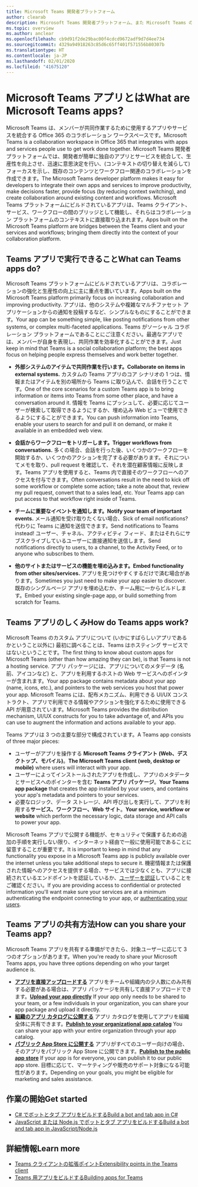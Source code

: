 ```yaml
---
title: Microsoft Teams 開発者プラットフォーム
author: clearab
description: Microsoft Teams 開発者プラットフォーム、また Microsoft Teams のアプリのビルドを開始する方法について説明する概要ページ。
ms.topic: overview
ms.author: anclear
ms.openlocfilehash: cb9d91f2de29bac00f4cdcd9672adf9d7d4ee734
ms.sourcegitcommit: 4329a94918263c85d6c65ff401f571556b80307b
ms.translationtype: HT
ms.contentlocale: ja-JP
ms.lasthandoff: 02/01/2020
ms.locfileid: "41675120"
---
```

# <a name="what-are-microsoft-teams-apps"></a><span data-ttu-id="0d92b-103">Microsoft Teams アプリとは</span><span class="sxs-lookup"><span data-stu-id="0d92b-103">What are Microsoft Teams apps?</span></span>

<span data-ttu-id="0d92b-104">Microsoft Teams は、メンバーが共同作業するために使用するアプリやサービスを統合する Office 365 のコラボレーション ワークスペースです。</span><span class="sxs-lookup"><span data-stu-id="0d92b-104">Microsoft Teams is a collaboration workspace in Office 365 that integrates with apps and services people use to get work done together.</span></span> <span data-ttu-id="0d92b-105">Microsoft Teams 開発者プラットフォームでは、開発者が簡単に独自のアプリとサービスを統合して、生産性を向上させ、迅速に意思決定を行い、(コンテキストの切り替えを減らして) フォーカスを示し、既存のコンテンツとワークフロー関連のコラボレーションを作成できます。</span><span class="sxs-lookup"><span data-stu-id="0d92b-105">The Microsoft Teams developer platform makes it easy for developers to integrate their own apps and services to improve productivity, make decisions faster, provide focus (by reducing context switching), and create collaboration around existing content and workflows.</span></span> <span data-ttu-id="0d92b-106">Microsoft Teams プラットフォームにビルドされているアプリは、Teams クライアント、サービス、ワークフローの間のブリッジとして機能し、それらはコラボレーション プラットフォームのコンテキストに直接取り込まれます。</span><span class="sxs-lookup"><span data-stu-id="0d92b-106">Apps built on the Microsoft Teams platform are bridges between the Teams client and your services and workflows; bringing them directly into the context of your collaboration platform.</span></span>

## <a name="what-can-teams-apps-do"></a><span data-ttu-id="0d92b-107">Teams アプリで実行できること</span><span class="sxs-lookup"><span data-stu-id="0d92b-107">What can Teams apps do?</span></span>

<span data-ttu-id="0d92b-108">Microsoft Teams プラットフォームにビルドされているアプリは、コラボレーションの強化と生産性の向上に主に重点を置いています。</span><span class="sxs-lookup"><span data-stu-id="0d92b-108">Apps built on the Microsoft Teams platform primarily focus on increasing collaboration and improving productivity.</span></span> <span data-ttu-id="0d92b-109">アプリは、他のシステムや複雑なマルチファセット アプリケーションからの通知を投稿するなど、シンプルなものにすることができます。</span><span class="sxs-lookup"><span data-stu-id="0d92b-109">Your app can be something simple, like posting notifications from other systems, or complex multi-faceted applications.</span></span> <span data-ttu-id="0d92b-110">Teams がソーシャル コラボレーション プラットフォームであることにご注意ください。最適なアプリでは、メンバーが自身を表現し、共同作業を効率化することができます。</span><span class="sxs-lookup"><span data-stu-id="0d92b-110">Just keep in mind that Teams is a social collaboration platform; the best apps focus on helping people express themselves and work better together.</span></span>

* <span data-ttu-id="0d92b-111">**外部システムのアイテムで共同作業を行います。**</span><span class="sxs-lookup"><span data-stu-id="0d92b-111">**Collaborate on items in external systems.**</span></span> <span data-ttu-id="0d92b-112">カスタムの Teams アプリのコア シナリオの 1 つは、情報またはアイテムを別の場所から Teams に取り込んで、会話を行うことです。</span><span class="sxs-lookup"><span data-stu-id="0d92b-112">One of the core scenarios for a custom Teams app is to bring information or items into Teams from some other place, and have a conversation around it.</span></span> <span data-ttu-id="0d92b-113">情報を Teams にプッシュして、必要に応じてユーザーが検索して取得できるようにするか、埋め込み Web ビューで使用できるようにすることができます。</span><span class="sxs-lookup"><span data-stu-id="0d92b-113">You can push information into Teams, enable your users to search for and pull it on demand, or make it available in an embedded web view.</span></span>

* <span data-ttu-id="0d92b-114">**会話からワークフローをトリガーします。**</span><span class="sxs-lookup"><span data-stu-id="0d92b-114">**Trigger workflows from conversations.**</span></span> <span data-ttu-id="0d92b-115">多くの場合、会話を行った後、いくつかのワークフローを開始するか、いくつかのアクションを完了する必要があります。それについてメモを取り、pull request を確認して、それを潜在顧客情報に反映します。Teams アプリを使用すると、Teams 内で直接そのワークフローへのアクセスを付与できます。</span><span class="sxs-lookup"><span data-stu-id="0d92b-115">Often conversations result in the need to kick off some workflow or complete some action; take a note about that, review my pull request, convert that to a sales lead, etc. Your Teams app can put access to that workflow right inside of Teams.</span></span>

* <span data-ttu-id="0d92b-116">**チームに重要なイベントを通知します。**</span><span class="sxs-lookup"><span data-stu-id="0d92b-116">**Notify your team of important events.**</span></span> <span data-ttu-id="0d92b-117">メール通知を受け取りたくない場合、</span><span class="sxs-lookup"><span data-stu-id="0d92b-117">Sick of email notifications?</span></span> <span data-ttu-id="0d92b-118">代わりに Teams に通知を送信できます。</span><span class="sxs-lookup"><span data-stu-id="0d92b-118">Send notifications to Teams instead!</span></span> <span data-ttu-id="0d92b-119">ユーザー、チャネル、アクティビティ フィード、またはそれらにサブスクライブしているユーザーに直接通知を送信します。</span><span class="sxs-lookup"><span data-stu-id="0d92b-119">Send notifications directly to users, to a channel, to the Activity Feed, or to anyone who subscribes to them.</span></span>

* <span data-ttu-id="0d92b-120">**他のサイトまたはサービスの機能を埋め込みます。**</span><span class="sxs-lookup"><span data-stu-id="0d92b-120">**Embed functionality from other sites/services.**</span></span> <span data-ttu-id="0d92b-121">アプリを見つけやすくするだけで済む場合があります。</span><span class="sxs-lookup"><span data-stu-id="0d92b-121">Sometimes you just need to make your app easier to discover.</span></span> <span data-ttu-id="0d92b-122">既存のシングルページ アプリを埋め込むか、チーム用に一からビルドします。</span><span class="sxs-lookup"><span data-stu-id="0d92b-122">Embed your existing single-page app, or build something from scratch for Teams.</span></span>

## <a name="how-do-teams-apps-work"></a><span data-ttu-id="0d92b-123">Teams アプリのしくみ</span><span class="sxs-lookup"><span data-stu-id="0d92b-123">How do Teams apps work?</span></span>

<span data-ttu-id="0d92b-124">Microsoft Teams のカスタム アプリについて (いかにすばらしいアプリであるかということ以外に) 最初に調べることは、Teams はホスティング サービスではないということです。</span><span class="sxs-lookup"><span data-stu-id="0d92b-124">The first thing to know about custom apps for Microsoft Teams (other than how amazing they can be), is that Teams is not a hosting service.</span></span> <span data-ttu-id="0d92b-125">アプリ パッケージには、アプリについてのメタデータ (名前、アイコンなど) と、アプリを利用するホストの Web サービスへのポインターが含まれます。</span><span class="sxs-lookup"><span data-stu-id="0d92b-125">Your app package contains metadata about your app (name, icons, etc.), and pointers to the web services you host that power your app.</span></span> <span data-ttu-id="0d92b-126">Microsoft Teams には、配布メカニズム、利用できる UI/UX コンストラクト、アプリで利用できる情報やアクションを強化するために使用できる API が用意されています。</span><span class="sxs-lookup"><span data-stu-id="0d92b-126">Microsoft Teams provides the distribution mechanism, UI/UX constructs for you to take advantage of, and APIs you can use to augment the information and actions available to your app.</span></span>

<span data-ttu-id="0d92b-127">Teams アプリは 3 つの主要な部分で構成されています。</span><span class="sxs-lookup"><span data-stu-id="0d92b-127">A Teams app consists of three major pieces:</span></span>

* <span data-ttu-id="0d92b-128">ユーザーがアプリを操作する **Microsoft Teams クライアント (Web、デスクトップ、モバイル)**。</span><span class="sxs-lookup"><span data-stu-id="0d92b-128">**The Microsoft Teams client (web, desktop or mobile)** where users will interact with your app.</span></span>
* <span data-ttu-id="0d92b-129">ユーザーによってインストールされたアプリを作成し、アプリのメタデータとサービスへのポインターを含む **Teams アプリ パッケージ**。</span><span class="sxs-lookup"><span data-stu-id="0d92b-129">**Your Teams app package** that creates the app installed by your users, and contains your app's metadata and pointers to your services.</span></span>
* <span data-ttu-id="0d92b-130">必要なロジック、データ ストレージ、API 呼び出しを実行して、アプリを利用する**サービス、ワークフロー、Web サイト**。</span><span class="sxs-lookup"><span data-stu-id="0d92b-130">**Your service, workflow or website** which perform the necessary logic, data storage and API calls to power your app.</span></span>

<span data-ttu-id="0d92b-131">Microsoft Teams アプリで公開する機能が、セキュリティで保護するための追加の手順を実行しない限り、インターネット経由で一般に使用可能であることに留意することが重要です。</span><span class="sxs-lookup"><span data-stu-id="0d92b-131">It is important to keep in mind that any functionality you expose in a Microsoft Teams app is publicly available over the internet unless you take additional steps to secure it.</span></span> <span data-ttu-id="0d92b-132">機密情報または保護された情報へのアクセスを提供する場合、サービスでは少なくとも、アプリに接続されているエンドポイントを認証しているか、[ユーザーを認証](~/concepts/authentication/authentication.md)していることをご確認ください。</span><span class="sxs-lookup"><span data-stu-id="0d92b-132">If you are providing access to confidential or protected information you'll want make sure your services are at a minimum authenticating the endpoint connecting to your app, or [authenticating your users](~/concepts/authentication/authentication.md).</span></span>

## <a name="how-can-you-share-your-teams-app"></a><span data-ttu-id="0d92b-133">Teams アプリの共有方法</span><span class="sxs-lookup"><span data-stu-id="0d92b-133">How can you share your Teams app?</span></span>

<span data-ttu-id="0d92b-134">Microsoft Teams アプリを共有する準備ができたら、対象ユーザーに応じて 3 つのオプションがあります。</span><span class="sxs-lookup"><span data-stu-id="0d92b-134">When you're ready to share your Microsoft Teams apps, you have three options depending on who your target audience is.</span></span>

* <span data-ttu-id="0d92b-135">**[アプリを直接アップロードする](~/concepts/deploy-and-publish/apps-upload.md)** アプリをチームや組織内の少人数にのみ共有する必要がある場合は、アプリ パッケージを共有して直接アップロードできます。</span><span class="sxs-lookup"><span data-stu-id="0d92b-135">**[Upload your app directly](~/concepts/deploy-and-publish/apps-upload.md)** If your app only needs to be shared to your team, or a few individuals in your organization, you can share your app package and upload it directly.</span></span>
* <span data-ttu-id="0d92b-136">**[組織のアプリ カタログに公開する](~/concepts/deploy-and-publish/apps-publish.md)** アプリ カタログを使用してアプリを組織全体に共有できます。</span><span class="sxs-lookup"><span data-stu-id="0d92b-136">**[Publish to your organizational app catalog](~/concepts/deploy-and-publish/apps-publish.md)** You can share your app with your entire organization through your app catalog.</span></span>
* <span data-ttu-id="0d92b-137">**[パブリック App Store に公開する](~/concepts/deploy-and-publish/apps-publish.md)** アプリがすべてのユーザー向けの場合、そのアプリをパブリック App Store に公開できます。</span><span class="sxs-lookup"><span data-stu-id="0d92b-137">**[Publish to the public app store](~/concepts/deploy-and-publish/apps-publish.md)** If your app is for everyone, you can publish it to our public app store.</span></span> <span data-ttu-id="0d92b-138">目標に応じて、マーケティングや販売のサポート対象になる可能性があります。</span><span class="sxs-lookup"><span data-stu-id="0d92b-138">Depending on your goals, you might be eligible for marketing and sales assistance.</span></span>

## <a name="get-started"></a><span data-ttu-id="0d92b-139">作業の開始</span><span class="sxs-lookup"><span data-stu-id="0d92b-139">Get started</span></span>

* [<span data-ttu-id="0d92b-140">C# でボットとタブ アプリをビルドする</span><span class="sxs-lookup"><span data-stu-id="0d92b-140">Build a bot and tab app in C#</span></span>](~/tutorials/get-started-dotnet-app-studio.md)
* [<span data-ttu-id="0d92b-141">JavaScript または Node.js でボットとタブ アプリをビルドする</span><span class="sxs-lookup"><span data-stu-id="0d92b-141">Build a bot and tab app in JavaScript/Node.js</span></span>](~/tutorials/get-started-nodejs-app-studio.md)

## <a name="learn-more"></a><span data-ttu-id="0d92b-142">詳細情報</span><span class="sxs-lookup"><span data-stu-id="0d92b-142">Learn more</span></span>

* [<span data-ttu-id="0d92b-143">Teams クライアントの拡張ポイント</span><span class="sxs-lookup"><span data-stu-id="0d92b-143">Extensibility points in the Teams client</span></span>](~/concepts/extensibility-points.md)
* [<span data-ttu-id="0d92b-144">Teams 用アプリをビルドする</span><span class="sxs-lookup"><span data-stu-id="0d92b-144">Building apps for Teams</span></span>](~/concepts/building-an-app.md)
